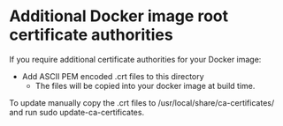 # Additional Docker image root certificate authorities
If you require additional certificate authorities for your Docker image:
* Add ASCII PEM encoded .crt files to this directory
  * The files will be copied into your docker image at build time.

To update manually copy the .crt files to /usr/local/share/ca-certificates/ and run sudo update-ca-certificates.